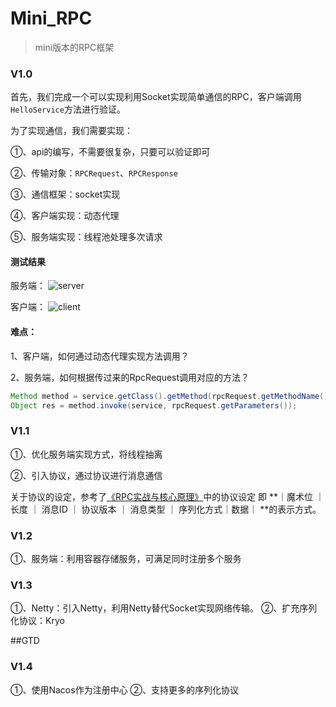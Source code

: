 # Mini_RPC
>  mini版本的RPC框架



### V1.0

首先，我们完成一个可以实现利用Socket实现简单通信的RPC，客户端调用`HelloService`方法进行验证。

为了实现通信，我们需要实现：

①、api的编写，不需要很复杂，只要可以验证即可

②、传输对象：`RPCRequest`、`RPCResponse`

③、通信框架：socket实现

④、客户端实现：动态代理

⑤、服务端实现：线程池处理多次请求

#### 测试结果

服务端：
![server](https://markdown-image-1257239969.cos.ap-nanjing.myqcloud.com/2022/04/07/jie-ping20220407-xia-wu45952.png)

客户端：
![client](https://markdown-image-1257239969.cos.ap-nanjing.myqcloud.com/2022/04/07/jie-ping20220407-xia-wu50114.png)

#### 难点：

1、客户端，如何通过动态代理实现方法调用？

2、服务端，如何根据传过来的RpcRequest调用对应的方法？

```java
Method method = service.getClass().getMethod(rpcRequest.getMethodName(), rpcRequest.getParameterType());
Object res = method.invoke(service, rpcRequest.getParameters());
```

### V1.1
①、优化服务端实现方式，将线程抽离

②、引入协议，通过协议进行消息通信

关于协议的设定，参考了[《RPC实战与核心原理》](https://time.geekbang.org/column/article/199651)中的协议设定
即 **｜魔术位 ｜ 长度 ｜ 消息ID ｜ 协议版本 ｜ 消息类型 ｜ 序列化方式｜数据｜ **的表示方式。 

### V1.2
①、服务端：利用容器存储服务，可满足同时注册多个服务

### V1.3
①、Netty：引入Netty，利用Netty替代Socket实现网络传输。
②、扩充序列化协议：Kryo

##GTD
### V1.4
①、使用Nacos作为注册中心
②、支持更多的序列化协议

